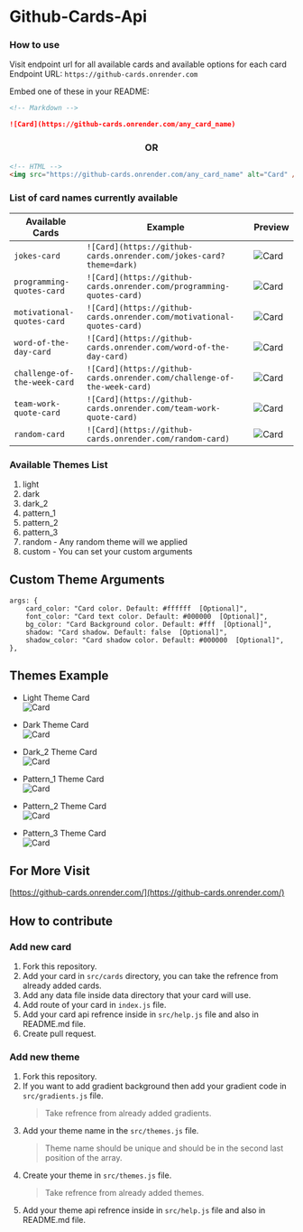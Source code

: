 # Github-Cards-Api

### How to use

Visit endpoint url for all available cards and available options for each card <br/>
Endpoint URL: `https://github-cards.onrender.com`

Embed one of these in your README:

```md
<!-- Markdown -->

![Card](https://github-cards.onrender.com/any_card_name)
```

<h3 align="center">OR</h3>

```html
<!-- HTML -->
<img src="https://github-cards.onrender.com/any_card_name" alt="Card" />
```

### List of card names currently available

| Available Cards | Example | Preview |
| --------------- | ------- | ------- |
| `jokes-card` | `![Card](https://github-cards.onrender.com/jokes-card?theme=dark)` | ![Card](https://github-cards.onrender.com/jokes-card?theme=dark) |
| `programming-quotes-card` | `![Card](https://github-cards.onrender.com/programming-quotes-card)` | ![Card](https://github-cards.onrender.com/programming-quotes-card) |
| `motivational-quotes-card` | `![Card](https://github-cards.onrender.com/motivational-quotes-card)` | ![Card](https://github-cards.onrender.com/motivational-quotes-card) |
| `word-of-the-day-card` | `![Card](https://github-cards.onrender.com/word-of-the-day-card)` | ![Card](https://github-cards.onrender.com/word-of-the-day-card) |
| `challenge-of-the-week-card` | `![Card](https://github-cards.onrender.com/challenge-of-the-week-card)` | ![Card](https://github-cards.onrender.com/challenge-of-the-week-card) |
| `team-work-quote-card` | `![Card](https://github-cards.onrender.com/team-work-quote-card)` | ![Card](https://github-cards.onrender.com/team-work-quote-card) |
| `random-card` | `![Card](https://github-cards.onrender.com/random-card)` | ![Card](https://github-cards.onrender.com/random-card) |

### Available Themes List

1. light
2. dark
3. dark_2
4. pattern_1
5. pattern_2
6. pattern_3
7. random - Any random theme will we applied
8. custom - You can set your custom arguments

## Custom Theme Arguments

```JS
args: {
    card_color: "Card color. Default: #ffffff  [Optional]",
    font_color: "Card text color. Default: #000000  [Optional]",
    bg_color: "Card Background color. Default: #fff  [Optional]",
    shadow: "Card shadow. Default: false  [Optional]",
    shadow_color: "Card shadow color. Default: #000000  [Optional]",
},
```

## Themes Example

- Light Theme Card <br/>
  ![Card](https://github-cards.onrender.com/jokes-card?theme=light)

- Dark Theme Card <br/>
  ![Card](https://github-cards.onrender.com/jokes-card?theme=dark)

- Dark_2 Theme Card <br/>
  ![Card](https://github-cards.onrender.com/jokes-card?theme=dark_2)

- Pattern_1 Theme Card <br/>
  ![Card](https://github-cards.onrender.com/jokes-card?theme=pattern_1)

- Pattern_2 Theme Card <br/>
  ![Card](https://github-cards.onrender.com/jokes-card?theme=pattern_2)

- Pattern_3 Theme Card <br/>
  ![Card](https://github-cards.onrender.com/jokes-card?theme=pattern_3)

## For More Visit

[https://github-cards.onrender.com/](https://github-cards.onrender.com/)

## How to contribute

### Add new card

1. Fork this repository.
2. Add your card in `src/cards` directory, you can take the refrence from already added cards.
3. Add any data file inside data directory that your card will use.
4. Add route of your card in `index.js` file.
5. Add your card api refrence inside in `src/help.js` file and also in README.md file.
6. Create pull request.

### Add new theme

1. Fork this repository.
2. If you want to add gradient background then add your gradient code in `src/gradients.js` file.
   > Take refrence from already added gradients.
3. Add your theme name in the `src/themes.js` file.
   > Theme name should be unique and should be in the second last position of the array.
4. Create your theme in `src/themes.js` file.
   > Take refrence from already added themes.
5. Add your theme api refrence inside in `src/help.js` file and also in README.md file.
